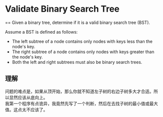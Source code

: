 # Validate Binary Search Tree
==
Given a binary tree, determine if it is a valid binary search tree (BST).

Assume a BST is defined as follows:

 * The left subtree of a node contains only nodes with keys less than the node's key.
 * The right subtree of a node contains only nodes with keys greater than the node's key.
 * Both the left and right subtrees must also be binary search trees.

## 理解
问题的难点是，如果从顶开始，那么你就不知道左子树的右边子树多大才合适。所以显然应该从底向上。<br>
我第一个程序有点诡异，我竟然先写了一个判断，然后在去找子树的最小值或最大值。这点太不应该了。